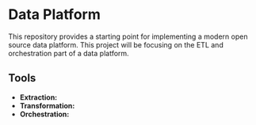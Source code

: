 # Data Platform
This repository provides a starting point for implementing a modern open source data platform. This project will be focusing on the ETL and orchestration part of a data platform. 

## Tools
* **Extraction:**
* **Transformation:**
* **Orchestration:**

